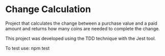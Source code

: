 # Change Calculation

Project that calculates the change between a purchase value and a paid amount and returns how many coins are needed to complete the change.

This project was developed using the TDD technique with the Jest tool.

To test use: npm test
